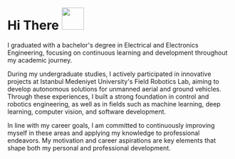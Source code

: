 # Hi There <img src="https://github.com/user-attachments/assets/824ef0a6-ca01-4bcd-86de-93876309fc4e" width="50">


I graduated with a bachelor's degree in Electrical and Electronics Engineering, focusing on continuous learning and development throughout my academic journey.

During my undergraduate studies, I actively participated in innovative projects at Istanbul Medeniyet University's Field Robotics Lab, aiming to develop autonomous solutions for unmanned aerial and ground vehicles. Through these experiences, I built a strong foundation in control and robotics engineering, as well as in fields such as machine learning, deep learning, computer vision, and software development.

In line with my career goals, I am committed to continuously improving myself in these areas and applying my knowledge to professional endeavors. My motivation and career aspirations are key elements that shape both my personal and professional development.

